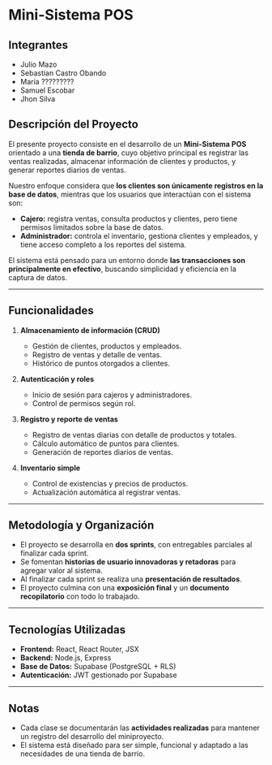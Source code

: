 # Mini-Sistema POS

## Integrantes
- Julio Mazo
- Sebastian Castro Obando
- Maria ?????????
- Samuel Escobar
- Jhon Silva

## Descripción del Proyecto

El presente proyecto consiste en el desarrollo de un **Mini-Sistema POS** orientado a una **tienda de barrio**, cuyo objetivo principal es registrar las ventas realizadas, almacenar información de clientes y productos, y generar reportes diarios de ventas.  

Nuestro enfoque considera que **los clientes son únicamente registros en la base de datos**, mientras que los usuarios que interactúan con el sistema son:

- **Cajero:** registra ventas, consulta productos y clientes, pero tiene permisos limitados sobre la base de datos.  
- **Administrador:** controla el inventario, gestiona clientes y empleados, y tiene acceso completo a los reportes del sistema.

El sistema está pensado para un entorno donde **las transacciones son principalmente en efectivo**, buscando simplicidad y eficiencia en la captura de datos.

---

## Funcionalidades

1. **Almacenamiento de información (CRUD)**  
   - Gestión de clientes, productos y empleados.  
   - Registro de ventas y detalle de ventas.  
   - Histórico de puntos otorgados a clientes.  

2. **Autenticación y roles**  
   - Inicio de sesión para cajeros y administradores.  
   - Control de permisos según rol.  

3. **Registro y reporte de ventas**  
   - Registro de ventas diarias con detalle de productos y totales.  
   - Cálculo automático de puntos para clientes.  
   - Generación de reportes diarios de ventas.  

4. **Inventario simple**  
   - Control de existencias y precios de productos.  
   - Actualización automática al registrar ventas.  

---

## Metodología y Organización

- El proyecto se desarrolla en **dos sprints**, con entregables parciales al finalizar cada sprint.  
- Se fomentan **historias de usuario innovadoras y retadoras** para agregar valor al sistema.  
- Al finalizar cada sprint se realiza una **presentación de resultados**.  
- El proyecto culmina con una **exposición final** y un **documento recopilatorio** con todo lo trabajado.  

---

## Tecnologías Utilizadas

- **Frontend:** React, React Router, JSX  
- **Backend:** Node.js, Express  
- **Base de Datos:** Supabase (PostgreSQL + RLS)  
- **Autenticación:** JWT gestionado por Supabase  

---

## Notas

- Cada clase se documentarán las **actividades realizadas** para mantener un registro del desarrollo del miniproyecto.  
- El sistema está diseñado para ser simple, funcional y adaptado a las necesidades de una tienda de barrio.
